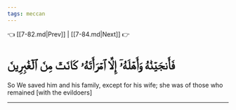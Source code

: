 ```yaml
---
tags: meccan
---
```


👈 [[7-82.md|Prev]] | [[7-84.md|Next]] 👉

# فَأَنجَيۡنَٰهُ وَأَهۡلَهُۥٓ إِلَّا ٱمۡرَأَتَهُۥ كَانَتۡ مِنَ ٱلۡغَٰبِرِينَ

So We saved him and his family, except for his wife; she was of those who remained [with the evildoers]

---

